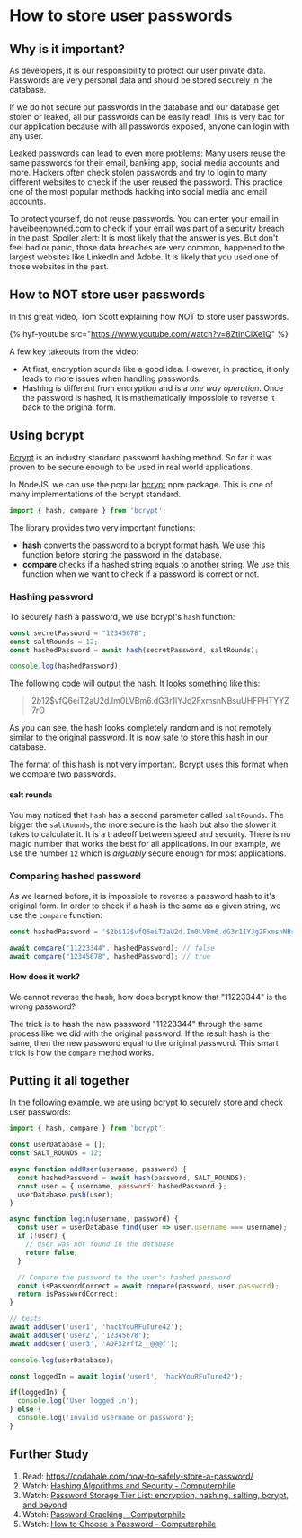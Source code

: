 # How to store user passwords

## Why is it important?
As developers, it is our responsibility to protect our user private data. Passwords are very personal data and should be stored securely in the database. 

If we do not secure our passwords in the database and our database get stolen or leaked, all our passwords can be easily read! This is very bad for our application because with all passwords exposed, anyone can login with any user. 

Leaked passwords can lead to even more problems: Many users reuse the same passwords for their email, banking app, social media accounts and more. Hackers often check stolen passwords and try to login to many different websites to check if the user reused the password. This practice one of the most popular methods hacking into social media and email accounts.

To protect yourself, do not reuse passwords. You can enter your email in [haveibeenpwned.com](https://haveibeenpwned.com/) to check if your email was part of a security breach in the past. Spoiler alert: It is most likely that the answer is yes. But don't feel bad or panic, those data breaches are very common, happened to the largest websites like LinkedIn and Adobe. It is likely that you used one of those websites in the past. 

## How to NOT store user passwords

In this great video, Tom Scott explaining how NOT to store user passwords. 

{% hyf-youtube src="https://www.youtube.com/watch?v=8ZtInClXe1Q" %}

A few key takeouts from the video:
* At first, encryption sounds like a good idea. However, in practice, it only leads to more issues when handling passwords.
* Hashing is different from encryption and is a _one way operation_. Once the password is hashed, it is mathematically impossible to reverse it back to the original form. 

## Using bcrypt
[Bcrypt](https://en.wikipedia.org/wiki/Bcrypt) is an industry standard password hashing method. So far it was proven to be secure enough to be used in real world applications. 

In NodeJS, we can use the popular [bcrypt](https://www.npmjs.com/package/bcrypt) npm package. This is one of many implementations of the bcrypt standard.

```javascript
import { hash, compare } from 'bcrypt';
```

The library provides two very important functions:
* **hash** converts the password to a bcrypt format hash. We use this function before storing the password in the database.
* **compare** checks if a hashed string equals to another string. We use this function when we want to check if a password is correct or not.

### Hashing password
 
To securely hash a password, we use bcrypt's `hash` function:

```javascript
const secretPassword = "12345678";
const saltRounds = 12;
const hashedPassword = await hash(secretPassword, saltRounds);

console.log(hashedPassword);
```

The following code will output the hash. It looks something like this:
> $2b$12$vfQ6eiT2aU2d.Im0LVBm6.dG3r1IYJg2FxmsnNBsuUHFPHTYYZ7rO

As you can see, the hash looks completely random and is not remotely similar to the original password. It is now safe to store this hash in our database.

The format of this hash is not very important. Bcrypt uses this format when we compare two passwords. 

#### salt rounds
You may noticed that `hash` has a second parameter called `saltRounds`. The bigger the `saltRounds`, the more secure is the hash but also the slower it takes to calculate it. It is a tradeoff between speed and security. There is no magic number that works the best for all applications. In our example, we use the number `12` which is *arguably* secure enough for most applications.

### Comparing hashed password
As we learned before, it is impossible to reverse a password hash to it's original form. In order to check if a hash is the same as a given string, we use the `compare` function:

```javascript
const hashedPassword = '$2b$12$vfQ6eiT2aU2d.Im0LVBm6.dG3r1IYJg2FxmsnNBsuUHFPHTYYZ7rO';

await compare("11223344", hashedPassword); // false
await compare("12345678", hashedPassword); // true
```

#### How does it work?
We cannot reverse the hash, how does bcrypt know that "11223344" is the wrong password? 

The trick is to hash the new password "11223344" through the same process like we did with the original password. If the result hash is the same, then the new password equal to the original password. This smart trick is how the `compare` method works.

## Putting it all together
In the following example, we are using bcrypt to securely store and check user passwords:

```javascript
import { hash, compare } from 'bcrypt';

const userDatabase = [];
const SALT_ROUNDS = 12;

async function addUser(username, password) {
  const hashedPassword = await hash(password, SALT_ROUNDS);
  const user = { username, password: hashedPassword };
  userDatabase.push(user);
}

async function login(username, password) {
  const user = userDatabase.find(user => user.username === username);
  if (!user) {
    // User was not found in the database
    return false;
  }

  // Compare the password to the user's hashed password
  const isPasswordCorrect = await compare(password, user.password);
  return isPasswordCorrect;
}

// tests
await addUser('user1', 'hackYouRFuTure42');
await addUser('user2', '12345678');
await addUser('user3', 'ADF32rff2__@@@f');

console.log(userDatabase);

const loggedIn = await login('user1', 'hackYouRFuTure42');

if(loggedIn) {
  console.log('User logged in');
} else {
  console.log('Invalid username or password');
}
```

## Further Study

1. Read: https://codahale.com/how-to-safely-store-a-password/
1. Watch: [Hashing Algorithms and Security - Computerphile](https://www.youtube.com/watch?v=b4b8ktEV4Bg)
1. Watch: [Password Storage Tier List: encryption, hashing, salting, bcrypt, and beyond](https://www.youtube.com/watch?v=qgpsIBLvrGY)
1. Watch: [Password Cracking - Computerphile](https://www.youtube.com/watch?v=7U-RbOKanYs)
1. Watch: [ How to Choose a Password - Computerphile](https://www.youtube.com/watch?v=3NjQ9b3pgIg)

